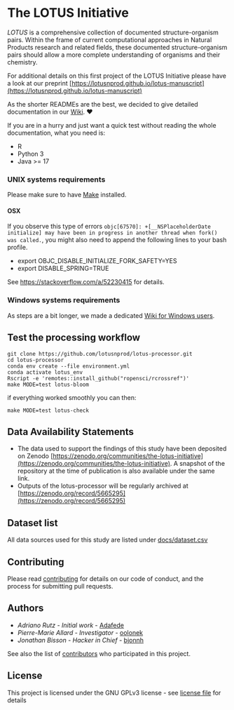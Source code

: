 # The LOTUS Initiative

*LOTUS* is a comprehensive collection of documented structure-organism pairs.
Within the frame of current computational approaches in Natural Products research and related fields, 
these documented structure-organism pairs should allow a more complete understanding of organisms and their chemistry.

For additional details on this first project of the LOTUS Initiative please have a look at our preprint [https://lotusnprod.github.io/lotus-manuscript](https://lotusnprod.github.io/lotus-manuscript)

As the shorter READMEs are the best, we decided to give detailed documentation in our [Wiki](https://github.com/lotusnprod/lotus-processor/wiki). ❤️

If you are in a hurry and just want a quick test without reading the whole documentation, what you need is:

- R
- Python 3
- Java >= 17

### UNIX systems requirements

Please make sure to have [Make](https://www.gnu.org/software/make) installed.


#### OSX
If you observe this type of errors 
`objc[67570]: +[__NSPlaceholderDate initialize] may have been in progress in another thread when fork() was called.`, you might also need to append the following lines to your bash profile.

- export OBJC_DISABLE_INITIALIZE_FORK_SAFETY=YES
- export DISABLE_SPRING=TRUE

See https://stackoverflow.com/a/52230415 for details.


### Windows systems requirements

As steps are a bit longer, we made a dedicated [Wiki for Windows users](https://github.com/lotusnprod/lotus-processor/wiki/Windows-users).



## Test the processing workflow
```
git clone https://github.com/lotusnprod/lotus-processor.git
cd lotus-processor
conda env create --file environment.yml
conda activate lotus_env
Rscript -e 'remotes::install_github("ropensci/rcrossref")'
make MODE=test lotus-bloom
```

if everything worked smoothly you can then:

```
make MODE=test lotus-check
```

## Data Availability Statements

- The data used to support the findings of this study have been deposited on Zenodo [https://zenodo.org/communities/the-lotus-initiative](https://zenodo.org/communities/the-lotus-initiative).
A snapshot of the repository at the time of publication is also available under the same link.
- Outputs of the lotus-processor will be regularly archived at [https://zenodo.org/record/5665295](https://zenodo.org/record/5665295)


## Dataset list

All data sources used for this study are listed under [docs/dataset.csv](docs/dataset.csv)

## Contributing

Please read [contributing](CONTRIBUTING.md) for details on our code of conduct, and the process for submitting pull requests.

## Authors

- *Adriano Rutz* - _Initial work_ - [Adafede](https://github.com/Adafede)
- *Pierre-Marie Allard* - _Investigator_ - [oolonek](https://github.com/oolonek)
- *Jonathan Bisson* - _Hacker in Chief_ - [bjonnh](https://github.com/bjonnh)

See also the list of [contributors](https://github.com/lotusnprod/lotus-processor/graphs/contributors) who participated in this project.

## License

This project is licensed under the GNU GPLv3 license - see [license file](LICENSE.md) for details
